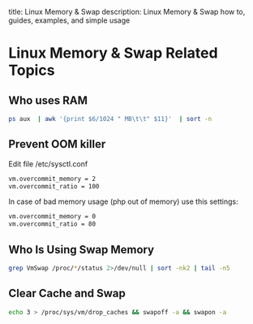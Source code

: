 title: Linux Memory & Swap
description: Linux Memory & Swap how to, guides, examples, and simple usage

# Linux Memory & Swap Related Topics

## Who uses RAM

```bash
ps aux  | awk '{print $6/1024 " MB\t\t" $11}'  | sort -n
```

## Prevent OOM killer

Edit file /etc/sysctl.conf

```bash
vm.overcommit_memory = 2
vm.overcommit_ratio = 100
```

In case of bad memory usage (php out of memory) use this settings:

```bash
vm.overcommit_memory = 0
vm.overcommit_ratio = 80
```

## Who Is Using Swap Memory

```bash
grep VmSwap /proc/*/status 2>/dev/null | sort -nk2 | tail -n5
```

## Clear Cache and Swap

```bash
echo 3 > /proc/sys/vm/drop_caches && swapoff -a && swapon -a
```

